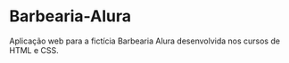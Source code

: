 # Barbearia-Alura

Aplicação web para a fictícia Barbearia Alura desenvolvida nos cursos de HTML e CSS.

